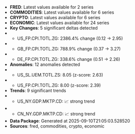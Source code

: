 - **FRED**: Latest values available for 2 series
- **COMMODITIES**: Latest values available for 6 series
- **CRYPTO**: Latest values available for 6 series
- **ECONOMIC**: Latest values available for 24 series
- **Key Changes**: 5 significant deltas detected
-   - US_FP.CPI.TOTL.ZG: 2386.4% change (0.12 -> 2.95)
-   - GB_FP.CPI.TOTL.ZG: 788.9% change (0.37 -> 3.27)
-   - DE_FP.CPI.TOTL.ZG: 338.6% change (0.51 -> 2.26)
- **Anomalies**: 12 anomalies detected
-   - US_SL.UEM.TOTL.ZS: 8.05 (z-score: 2.63)
-   - US_FP.CPI.TOTL.ZG: 8.00 (z-score: 2.39)
- **Trends**: 9 significant trends
-   - US_NY.GDP.MKTP.CD: 📈 strong trend
-   - CN_NY.GDP.MKTP.CD: 📈 strong trend
- **Data Package**: Generated at 2025-09-10T21:05:03.528520
- **Sources**: fred, commodities, crypto, economic